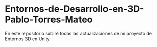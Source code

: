 # Entornos-de-Desarrollo-en-3D-Pablo-Torres-Mateo
En este repositorio subiré todas las actualizaciones de mi proyecto de Entornos 3D en Unity. 
